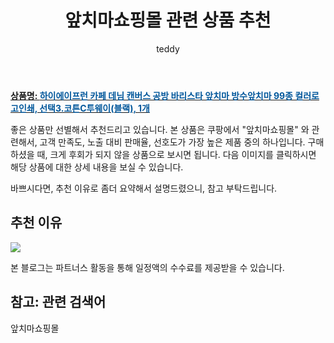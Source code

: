 ﻿---
layout: post
title:  "앞치마쇼핑몰 관련 상품 추천"
author: teddy
categories: [ 가구/인테리어 ]
tags: [앞치마쇼핑몰]
image: https://static.coupangcdn.com/image/vendor_inventory/d77e/2d9f241bc68c57cf9cd232c1e7382837a8e2120a240cbe6dc9376764e296.jpg 
description: "쿠팡에서 앞치마쇼핑몰 관련 상품으로 가장 고객 선호도가 높은 제품 중 하나입니다."
---

<a href="https://link.coupang.com/re/AFFSDP?lptag=AF3256674&pageKey=214465144&itemId=653695104&vendorItemId=4695787418&traceid=V0-153-7c07ceef0d63e20a"><b>상품명: <font color='#01579B'>하이에이프런 카페 데님 캔버스 공방 바리스타 앞치마 방수앞치마 99종 컬러로고인쇄, 선택3.코튼C투웨이(블랙), 1개</font></b></a>

좋은 상품만 선별해서 추천드리고 있습니다.
본 상품은 쿠팡에서 "앞치마쇼핑몰" 와 관련해서, 고객 만족도, 노출 대비 판매율, 선호도가 가장 높은 제품 중의 하나입니다.
구매하셨을 때, 크게 후회가 되지 않을 상품으로 보시면 됩니다. 
다음 이미지를 클릭하시면 해당 상품에 대한 상세 내용을 보실 수 있습니다.

바쁘시다면, 추천 이유로 좀더 요약해서 설명드렸으니, 참고 부탁드립니다.

## 추천 이유 

<a href="https://link.coupang.com/re/AFFSDP?lptag=AF3256674&pageKey=214465144&itemId=653695104&vendorItemId=4695787418&traceid=V0-153-7c07ceef0d63e20a"><img src="https://thumbnail7.coupangcdn.com/thumbnails/remote/q89/image/vendor_inventory/5d5a/110c20f90bcddeb0a941c16eb1125c56fdf8ceb887cbe4dd6a543b529fd9.jpg"></a> 

본 블로그는 파트너스 활동을 통해 일정액의 수수료를 제공받을 수 있습니다.

## 참고: 관련 검색어    
앞치마쇼핑몰